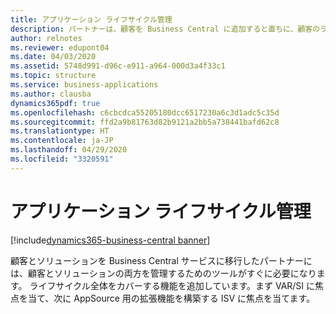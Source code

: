 ```yaml
---
title: アプリケーション ライフサイクル管理
description: パートナーは、顧客を Business Central に追加すると直ちに、顧客のライフサイクル管理、ソリューションの提供、サポートの提供、更新の管理、テストなどができるようになる必要があります。 パートナーが利用できるツールの範囲を拡大するために引き続き作業していきます。
author: relnotes
ms.reviewer: edupont04
ms.date: 04/03/2020
ms.assetid: 5748d991-d96c-e911-a964-000d3a4f33c1
ms.topic: structure
ms.service: business-applications
ms.author: clausba
dynamics365pdf: true
ms.openlocfilehash: c6cbcdca55205180dcc6517230a6c3d1adc5c35d
ms.sourcegitcommit: ffd2a9b81763d82b9121a2bb5a738441bafd62c8
ms.translationtype: HT
ms.contentlocale: ja-JP
ms.lasthandoff: 04/29/2020
ms.locfileid: "3320591"
---
```

# <a name="application-lifecycle-management"></a>アプリケーション ライフサイクル管理

[!include[dynamics365-business-central banner](../includes/dynamics365-business-central.md)]

<!--structure start-->
顧客とソリューションを Business Central サービスに移行したパートナーには、顧客とソリューションの両方を管理するためのツールがすぐに必要になります。 ライフサイクル全体をカバーする機能を追加しています。まず VAR/SI に焦点を当て、次に AppSource 用の拡張機能を構築する ISV に焦点を当てます。
<!--structure end-->



